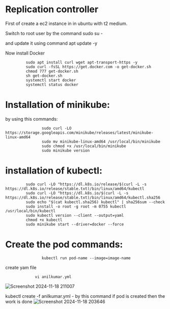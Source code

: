 # Replication controller
First of create a ec2 instance in in ubuntu with t2 medium.

Switch to root user by the command sudo su -

and update it using command apt update -y

Now install Docker 

             sudo apt install curl wget apt-transport-https -y
             sudo curl -fsSL https://get.docker.com -o get-docker.sh 
             chmod 777 get-docker.sh
             sh get-docker.sh
             systemctl start docker
             systemctl status docker

# Installation of minikube:

by using this commands:

                    sudo curl -LO https://storage.googleapis.com/minikube/releases/latest/minikube-linux-amd64
                    sudo mv minikube-linux-amd64 /usr/local/bin/minikube
                    sudo chmod +x /usr/local/bin/minikube
                    sudo minikube version

# installation of kubectl:

             sudo curl -LO "https://dl.k8s.io/release/$(curl -L -s https://dl.k8s.io/release/stable.txt)/bin/linux/amd64/kubectl 
             sudo curl -LO "https://dl.k8s.io/$(curl -L -s https://dl.k8s.io/release/stable.txt)/bin/linux/amd64/kubectl.sha256
             sudo echo "$(cat kubectl.sha256) kubectl" | sha256sum --check
             sudo install -o root -g root -m 0755 kubectl /usr/local/bin/kubectl
             sudo kubectl version --client --output=yaml 
             chmod +x kubectl
             sudo minikube start --driver=docker --force
# Create the pod commands:
                    kubectl run pod-name --image=image-name 
create yam file 

                 vi anilkumar.yml
![Screenshot 2024-11-18 211007](https://github.com/user-attachments/assets/a07ce09a-f141-4126-aa3d-42699b2e5662)


kubectl create -f anilkumar.yml - by this command if pod is created then the work is done
![Screenshot 2024-11-18 203646](https://github.com/user-attachments/assets/0beb719b-9ee9-4de0-a2dd-4d5aa3f90ac0)
